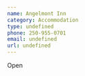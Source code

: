 ```yaml
---
name: Angelmont Inn
category: Accommodation
type: undefined
phone: 250-955-0701
email: undefined
url: undefined
---
```


Open